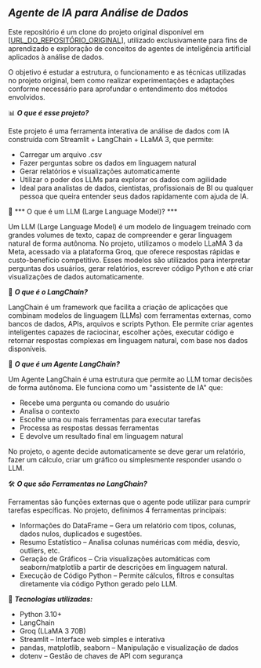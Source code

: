 ***Agente de IA para Análise de Dados***
---

Este repositório é um clone do projeto original disponível em [[URL_DO_REPOSITÓRIO_ORIGINAL](https://github.com/vqrca/projeto-langchain)], utilizado exclusivamente para fins de aprendizado e exploração de conceitos de agentes de inteligência artificial aplicados à análise de dados.

O objetivo é estudar a estrutura, o funcionamento e as técnicas utilizadas no projeto original, bem como realizar experimentações e adaptações conforme necessário para aprofundar o entendimento dos métodos envolvidos.

📊 ***O que é esse projeto?***

Este projeto é uma ferramenta interativa de análise de dados com IA construída com Streamlit + LangChain + LLaMA 3, que permite:

- Carregar um arquivo .csv
- Fazer perguntas sobre os dados em linguagem natural
- Gerar relatórios e visualizações automaticamente
- Utilizar o poder dos LLMs para explorar os dados com agilidade
- Ideal para analistas de dados, cientistas, profissionais de BI ou qualquer pessoa que queira entender seus dados rapidamente com ajuda de IA.

🧠 *** O que é um LLM (Large Language Model)? ***

Um LLM (Large Language Model) é um modelo de linguagem treinado com grandes volumes de texto, capaz de compreender e gerar linguagem natural de forma autônoma. No projeto, utilizamos o modelo LLaMA 3 da Meta, acessado via a plataforma Groq, que oferece respostas rápidas e custo-benefício competitivo.
Esses modelos são utilizados para interpretar perguntas dos usuários, gerar relatórios, escrever código Python e até criar visualizações de dados automaticamente.

🔗 ***O que é o LangChain?***

LangChain é um framework que facilita a criação de aplicações que combinam modelos de linguagem (LLMs) com ferramentas externas, como bancos de dados, APIs, arquivos e scripts Python.
Ele permite criar agentes inteligentes capazes de raciocinar, escolher ações, executar código e retornar respostas complexas em linguagem natural, com base nos dados disponíveis.

🤖 ***O que é um Agente LangChain?***

Um Agente LangChain é uma estrutura que permite ao LLM tomar decisões de forma autônoma. Ele funciona como um "assistente de IA" que:

- Recebe uma pergunta ou comando do usuário
- Analisa o contexto
- Escolhe uma ou mais ferramentas para executar tarefas
- Processa as respostas dessas ferramentas
- E devolve um resultado final em linguagem natural

No projeto, o agente decide automaticamente se deve gerar um relatório, fazer um cálculo, criar um gráfico ou simplesmente responder usando o LLM.

🛠️ ***O que são Ferramentas no LangChain?***

Ferramentas são funções externas que o agente pode utilizar para cumprir tarefas específicas. No projeto, definimos 4 ferramentas principais:

- Informações do DataFrame – Gera um relatório com tipos, colunas, dados nulos, duplicados e sugestões.
- Resumo Estatístico – Analisa colunas numéricas com média, desvio, outliers, etc.
- Geração de Gráficos – Cria visualizações automáticas com seaborn/matplotlib a partir de descrições em linguagem natural.
- Execução de Código Python – Permite cálculos, filtros e consultas diretamente via código Python gerado pelo LLM.

🚀 ***Tecnologias utilizadas:***

- Python 3.10+
- LangChain
- Groq (LLaMA 3 70B)
- Streamlit – Interface web simples e interativa
- pandas, matplotlib, seaborn – Manipulação e visualização de dados
- dotenv – Gestão de chaves de API com segurança
